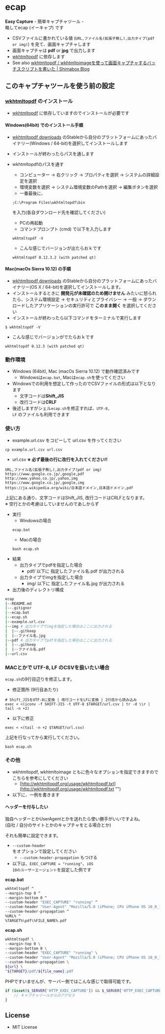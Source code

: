 # ecap

**Easy Capture** - 簡単キャプチャツール -  
略してecap (イーキャプ) です

- CSVファイルに書かれている値 (<code>URL,ファイル名(拡張子無し),出力タイプ(pdf or img)</code>) を見て、画面キャプチャします
- 画面キャプチャは **pdf** or **jpg** で出力します
- [wkhtmltopdf](http://wkhtmltopdf.org/index.html "wkhtmltopdf") に依存します
- See also [wkhtmltopdf / wkhtmltoimageを使って画面キャプチャするバッチスクリプトを書いた | Shimabox Blog](https://blog.shimabox.net/2016/10/31/wkhtmltopdf-wkhtmltoimag-batch/ "wkhtmltopdf / wkhtmltoimageを使って画面キャプチャするバッチスクリプトを書いた | Shimabox Blog")

## このキャプチャツールを使う前の設定

### [wkhtmltopdf](http://wkhtmltopdf.org/index.html "wkhtmltopdf") のインストール

- [wkhtmltopdf](http://wkhtmltopdf.org/index.html "wkhtmltopdf") に依存していますのでインストールが必要です

#### Windows(64bit) でのインストール手順
- [wkhtmltopdf downloads](http://wkhtmltopdf.org/downloads.html "wkhtmltopdf") のStableから自分のプラットフォームにあったバイナリー(Windows / 64-bit)を選択してインストールします
- インストールが終わったらパスを通します
- wkhtmltopdfのパスを通す
    - コンピューター -> 右クリック -> プロパティを選択 -> システムの詳細設定を選択
    - 環境変数を選択 -> システム環境変数のPathを選択 -> 編集ボタンを選択
    - 一番最後に、
    ```
    ;C:\Program Files\wkhtmltopdf\bin
    ```
    を入力(各自ダウンロード先を確認してください)
    - PCの再起動
    - コマンドプロンプト (cmd) で以下を入力します
    ```
    wkhtmltopdf -V
    ```
    - こんな感じでバージョンが出たらおｋです

    ```
    wkhtmltopdf 0.12.3.2 (with patched qt)
    ```

#### Mac(macOs Sierra 10.12) の手順
- [wkhtmltopdf downloads](http://wkhtmltopdf.org/downloads.html "wkhtmltopdf") のStableから自分のプラットフォームにあったバイナリー(OS X / 64-bit)を選択してインストールします。
- インストールするときに **開発元が未確認のため開けません** みたいに怒られたら、システム環境設定 -> セキュリティとプライバシー -> 一般 -> ダウンロードしたアプリケーションの実行許可で **このまま開く** を選択してください
- インストールが終わったら以下コマンドをターミナルで実行します
```
$ wkhtmltopdf -V
```
- こんな感じでバージョンがでたらおｋです
```
wkhtmltopdf 0.12.3 (with patched qt)
```

### 動作環境

- Windows (64bit), Mac (macOs Sierra 10.12) で動作確認済みです
    - Windowsは<code>ecap.bat</code>, Macは<code>ecap.sh</code>を使ってください
- Windowsでの利用を想定して作ったのでCSVファイルの形式は以下となります
    - 文字コードは**Shift_JIS**
    - 改行コードは**CRLF**  
- 後述しますがシェル<code>ecap.sh</code>を修正すれば、<code>UTF-8, LF</code> のファイルも利用できます

### 使い方

- example.url.csv をコピーして url.csv を作ってください
```
cp example.url.csv url.csv
```
- url.csv **※ 必ず最後の行に改行を入れてください!!**
```
URL,ファイル名(拡張子無し),出力タイプ(pdf or img)
https://www.google.co.jp/,google,pdf
http://www.yahoo.co.jp/,yahoo,img
https://www.google.co.jp/,google,img
https://ja.wikipedia.org/wiki/日本語ドメイン,日本語ドメイン,pdf
```
上記にある通り、文字コードはShift_JIS, 改行コードはCRLFとなります。  
※ 空行とかの考慮はしていませんのであしからず

- 実行
    - Windowsの場合
    ```
    ecap.bat
    ```
    - Macの場合
    ```
    bash ecap.sh
    ```
- 結果
    - 出力タイプでpdfを指定した場合
        - pdf/ 以下に 指定したファイル名.pdf が出力される
    - 出力タイプでimgを指定した場合
        - img/ 以下に 指定したファイル名.jpg が出力される
- 出力後のディレクトリ構成
```sh
ecap
|--README.md
|--.gitignor
|--ecap.bat
|--ecap.sh
|--example.url.csv
|--img # 出力タイプでimgを指定した場合はここに出力される
|  |--.gitkeep
|  |--ファイル名.jpg
|--pdf # 出力タイプでpdfを指定した場合はここに出力される
|  |--.gitkeep
|  |--ファイル名.pdf
|--url.csv
```

### MACとかで UTF-8, LF のCSVを扱いたい場合

<code>ecap.sh</code>の9行目辺りを修正します。

- 修正箇所 (9行目あたり)
```
# Shift_JISをUTF-8に変換 | 改行コードをLFに変換 | 2行目から読み込み
exec < <(iconv -f SHIFT-JIS -t UTF-8 $TARGET/url.csv | tr -d \\r | tail -n +2)
```
- 以下に修正
```
exec < <(tail -n +2 $TARGET/url.csv)
```

上記を行なってから実行してください。
```
bash ecap.sh
```

### その他

- wkhtmltopdf, wkhtmltoimage ともに色々なオプションを指定できますのでこちらを参考にしてください
    - [http://wkhtmltopdf.org/usage/wkhtmltopdf.txt](http://wkhtmltopdf.org/usage/wkhtmltopdf.txt "")
- 以下に、一例を書きます

#### ヘッダーを付与したい

独自ヘッダーとかUserAgentとかを送れたら使い勝手がいいですよね。  
(自社 / 自分のサイトとかのキャプチャをとる場合とか)  

それも簡単に設定できます。

- <code>--custom-header <name> <value> </code>をオプションで設定してください
    - <code>--custom-header-propagation</code> もつける
- 以下は、<code>EXEC_CAPTURE = "running"</code>、<code>iOS 10のユーザーエージェント</code>を設定した例です

**ecap.bat**
```sh
wkhtmltopdf ^
--margin-top 0 ^
--margin-bottom 0 ^
--custom-header "EXEC_CAPTURE" "running" ^
--custom-header "User-Agent" "Mozilla/5.0 (iPhone; CPU iPhone OS 10_0_1 like Mac OS X) AppleWebKit/602.1.50 (KHTML, like Gecko) Version/10.0 Mobile/14A403 Safari/602.1" ^
--custom-header-propagation ^
%URL% ^
%TARGET%\pdf\%FILE_NAME%.pdf
```

**ecap.sh**
```sh
wkhtmltopdf \
--margin-top 0 \
--margin-bottom 0 \
--custom-header "EXEC_CAPTURE" "running" \
--custom-header "User-Agent" "Mozilla/5.0 (iPhone; CPU iPhone OS 10_0_1 like Mac OS X) AppleWebKit/602.1.50 (KHTML, like Gecko) Version/10.0 Mobile/14A403 Safari/602.1" \
--custom-header-propagation \
${url} \
"${TARGET}/pdf/${file_name}.pdf
```

PHPですいませんが、サーバー側ではこんな感じで取得可能です。
```php
if (isset($_SERVER['HTTP_EXEC_CAPTURE']) && $_SERVER['HTTP_EXEC_CAPTURE'] === 'running') {
    // キャプチャツールからのアクセス
}
```

## License
- MIT License
